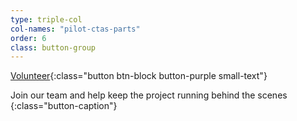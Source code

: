 ```yaml
---
type: triple-col
col-names: "pilot-ctas-parts"
order: 6
class: button-group
---
```


[Volunteer](/volunteer/){:class="button btn-block button-purple small-text"}

Join our team and help keep the project running behind the scenes
{:class="button-caption"}